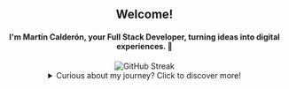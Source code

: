 <div align=center>

   ## Welcome!
   #### I'm Martín Calderón, your Full Stack Developer, turning ideas into digital experiences. 🚀

   <img height=110 src="https://streak-stats.demolab.com?user=DevMCalderon&theme=tokyonight-duo&hide_border=true&locale=es&card_height=170" alt="GitHub Streak"/>

<details align=center>
   <summary>Curious about my journey? Click to discover more!</summary>
   <a target="_blank" rel="noreferrer" href="https://github.com/DevMCalderon"   title="Go to Source">
      <img align="center" width=500 src="https://fiverr-res.cloudinary.com/images/t_main1,q_auto,f_auto,q_auto,f_auto/gigs/291192052/original/1ecd2cec1c1a911cf223ec90474a074fc054d26a/do-professional-pixel-art-for-you.jpg" />
    </a>
   
<div align=left>



## Hi! <img width=50 src="https://camo.githubusercontent.com/d552948e7884c41fde2d32b9221d79f0df2076c7d824aaab954ca93f53d95884/68747470733a2f2f6d656469612e67697068792e636f6d2f6d656469612f6876524a434c467a6361737252346961377a2f67697068792e676966" /> I'm a Full Stack developer specialized in Laravel and React.
   <div align=right>
     <a href="https://github.com/DevMCalderon" title="Go to Source">
     <img align=right width=100 src="https://i.pinimg.com/originals/d0/19/72/d019725ef4da31a294694f31a3702297.gif" />
      </a>
   </div>
   
### Welcome!
I am committed and results-oriented. I enjoy planning and creating. I consistently enhance my skills by eliminating distractions and discovering new ways to achieve goals.
   <br/>
   <br/>

      
* 🌐  I'm a Full Stack Developer, but I focus on Backend development.
* 🎓  I'm also a Software Development Engineer
* ✉️  You can contact me at [dev.msco@gmail.com](mailto:dev.msco@gmail.com)
* 🚀  I'm currently working on many personal projects.
* 🌎  I'm based in La Paz, México.
* 🤝  I'm open to collaboration.

   <br/>
   <h2>
    Skills Set
   </h2>

   
   - #### Main: The set of languages and tools I predominantly employ includes:
     ![Laravel](https://img.shields.io/badge/laravel-%23FF2D20.svg?style=for-the-badge&logo=laravel&logoColor=white)
     ![React](https://img.shields.io/badge/react-%2320232a.svg?style=for-the-badge&logo=react&logoColor=%2361DAFB)
     ![Livewire](https://img.shields.io/badge/livewire-593393?style=for-the-badge&logo=livewire&logoColor=FF72DD)
     ![CI/CD](https://img.shields.io/badge/CI/CD-000000?style=for-the-badge&logo=CI/CD&logoColor=FFFFFF)
     ![Pest](https://img.shields.io/badge/Pest-000000?style=for-the-badge&logo=Pest&logoColor=FFFFFF)
     ![phpUnit](https://img.shields.io/badge/phpUnit-000000?style=for-the-badge&logo=phpUnit&logoColor=FFFFFF)
     ![Vue.js](https://img.shields.io/badge/vuejs-%23333593.svg?style=for-the-badge&logo=vuedotjs&logoColor=%234FC08D)
     ![Docker](https://img.shields.io/badge/docker-%231572B6.svg?style=for-the-badge&logo=docker&logoColor=white)
     ![MySQL](https://img.shields.io/badge/mysql-%2300f.svg?style=for-the-badge&logo=mysql&logoColor=white)
     ![PHP](https://img.shields.io/badge/php-%23777BB4.svg?style=for-the-badge&logo=php&logoColor=white)
     ![JavaScript](https://img.shields.io/badge/javascript-%23002142.svg?style=for-the-badge&logo=javascript&logoColor=F9FF00)
     ![CSS3](https://img.shields.io/badge/css3-%231572B6.svg?style=for-the-badge&logo=css3&logoColor=white)
     ![TailwindCSS](https://img.shields.io/badge/tailwindcss-%2338B2AC.svg?style=for-the-badge&logo=tailwind-css&logoColor=white)
     ![HTML5](https://img.shields.io/badge/html5-%23E34F26.svg?style=for-the-badge&logo=html5&logoColor=white)
     ![Figma](https://img.shields.io/badge/figma-%23F24E1E.svg?style=for-the-badge&logo=figma&logoColor=white)
     ![Postman](https://img.shields.io/badge/Postman-FF6C37?style=for-the-badge&logo=postman&logoColor=white)
     ![Visual Studio Code](https://img.shields.io/badge/Visual%20Studio%20Code-0078d7.svg?style=for-the-badge&logo=visual-studio-code&logoColor=white)
     ![Vite](https://img.shields.io/badge/vite-%23646CFF.svg?style=for-the-badge&logo=vite&logoColor=white)
    ![Notion](https://img.shields.io/badge/Notion-%23000000.svg?style=for-the-badge&logo=notion&logoColor=white)
     ![Linux](https://img.shields.io/badge/Linux-000000?style=for-the-badge&logo=Linux&logoColor=FFFFFF)
     
   - #### Secondary: In addition I also feel comfortable working occasionally with this set of technologies that I handle proficiently:
     
     ![WordPress](https://img.shields.io/badge/WordPress-%23117AC9.svg?style=for-the-badge&logo=WordPress&logoColor=white)
     ![Electron.js](https://img.shields.io/badge/Electron-191970?style=for-the-badge&logo=Electron&logoColor=white)
     ![Adobe XD](https://img.shields.io/badge/Adobe%20XD-470137?style=for-the-badge&logo=Adobe%20XD&logoColor=#FF61F6)
     ![Adobe Photoshop](https://img.shields.io/badge/adobe%20photoshop-%2331A8FF.svg?style=for-the-badge&logo=adobe%20photoshop&logoColor=white)
     ![NodeJS](https://img.shields.io/badge/node.js-6DA55F?style=for-the-badge&logo=node.js&logoColor=white)
     ![Bootstrap](https://img.shields.io/badge/bootstrap-%238511FA.svg?style=for-the-badge&logo=bootstrap&logoColor=white)
     
     
   
   - #### Hobbies: In my free time, I enjoy enhancing my hobby skills by learning new programming languages and random technologies like:
     ![Python](https://img.shields.io/badge/python-3670A0?style=for-the-badge&logo=python&logoColor=ffdd54)
     ![Unity](https://img.shields.io/badge/unity-%23000000.svg?style=for-the-badge&logo=unity&logoColor=white)
     ![Java](https://img.shields.io/badge/java-%23ED8B00.svg?style=for-the-badge&logo=openjdk&logoColor=white)
     ![C#](https://img.shields.io/badge/c%23-%23239120.svg?style=for-the-badge&logo=c-sharp&logoColor=white)
     ![C++](https://img.shields.io/badge/c++-%2300599C.svg?style=for-the-badge&logo=c%2B%2B&logoColor=white)
     ![Obsidian](https://img.shields.io/badge/Obsidian-%23483699.svg?style=for-the-badge&logo=obsidian&logoColor=white)
   ####
   
 </div>
   
   <div align=center>

     
  ### ⚡ Github Stats ⚡
  
  <!-- mi perfil stats de racha-->
 <div align=center>  
 <!-- Mini  Lenguajes programación-->

  <a target="_blank" align=center rel="noreferrer" href="https://github-readme-stats.vercel.app/api/top-langs/?username=DevMCalderon&show_icons=true&theme=tokyonight&hide_border=true&pretty=true&layout=compact"   title="Go to Source">
    <img  height=140 src="https://github-readme-stats.vercel.app/api/top-langs/?username=DevMCalderon&show_icons=true&theme=tokyonight&hide_border=true&pretty=true&layout=compact" alt="DevMCalderon" />
  </a>
  </div>
   
   </div>
   
   
   <div align=center>
   <picture>
     <source media="(prefers-color-scheme: dark)" srcset="./snk.svg" />
     <img alt="github-snake" src="./snk.svg" />
   </picture>
     
  <img src="https://github-profile-trophy.vercel.app/?username=DevMCalderon&theme=juicyfresh&no-bg=true" /> 

   Total time coded since Aug 15 2023:
   
  [![wakatime](https://wakatime.com/badge/user/25b1393c-7659-477a-b6de-4da0492e782b.svg)](https://wakatime.com/@25b1393c-7659-477a-b6de-4da0492e782b)
      
   </div>


</details>
